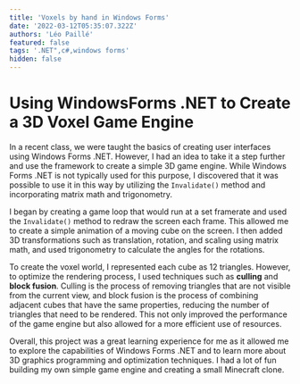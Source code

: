 ```yaml
---
title: 'Voxels by hand in Windows Forms'
date: '2022-03-12T05:35:07.322Z'
authors: 'Léo Paillé'
featured: false
tags: '.NET",c#,windows forms'
hidden: false
---
```


# Using WindowsForms .NET to Create a 3D Voxel Game Engine

In a recent class, we were taught the basics of creating user interfaces using Windows Forms .NET. However, I had an idea to take it a step further and use the framework to create a simple 3D game engine. While Windows Forms .NET is not typically used for this purpose, I discovered that it was possible to use it in this way by utilizing the `Invalidate()` method and incorporating matrix math and trigonometry.

I began by creating a game loop that would run at a set framerate and used the `Invalidate()` method to redraw the screen each frame. This allowed me to create a simple animation of a moving cube on the screen. I then added 3D transformations such as translation, rotation, and scaling using matrix math, and used trigonometry to calculate the angles for the rotations.

To create the voxel world, I represented each cube as 12 triangles. However, to optimize the rendering process, I used techniques such as **culling** and **block fusion**. Culling is the process of removing triangles that are not visible from the current view, and block fusion is the process of combining adjacent cubes that have the same properties, reducing the number of triangles that need to be rendered. This not only improved the performance of the game engine but also allowed for a more efficient use of resources.

Overall, this project was a great learning experience for me as it allowed me to explore the capabilities of Windows Forms .NET and to learn more about 3D graphics programming and optimization techniques. I had a lot of fun building my own simple game engine and creating a small Minecraft clone.
